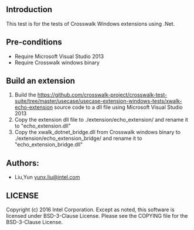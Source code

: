 ## Introduction

This test is for the tests of Crosswalk Windows extensions using .Net.


## Pre-conditions

* Require Microsoft Visual Studio 2013
* Require Crosswalk windows binary


## Build an extension

1. Build the https://github.com/crosswalk-project/crosswalk-test-suite/tree/master/usecase/usecase-extension-windows-tests/xwalk-echo-extension source code to a dll file using Microsoft Visual Studio 2013
2. Copy the extension dll file to ./extension/echo_extension/ and rename it to "echo_extension.dll"
3. Copy the xwalk_dotnet_bridge.dll from Crosswalk windows binary to ./extension/echo_extension_bridge/ and rename it to "echo_extension_bridge.dll"


## Authors:

* Liu,Yun <yunx.liu@intel.com>


## LICENSE

Copyright (c) 2016 Intel Corporation.
Except as noted, this software is licensed under BSD-3-Clause License.
Please see the COPYING file for the BSD-3-Clause License.
